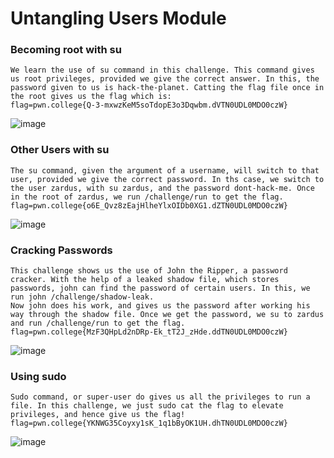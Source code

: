 # Untangling Users Module 
### Becoming root with su
```
We learn the use of su command in this challenge. This command gives us root privileges, provided we give the correct answer. In this, the password given to us is hack-the-planet. Catting the flag file once in the root gives us the flag which is: 
flag=pwn.college{Q-3-mxwzKeM5soTdopE3o3Dqwbm.dVTN0UDL0MDO0czW}
```
![image](https://github.com/user-attachments/assets/0c3b7a0c-5db8-4f34-8d20-d210080616fe)

### Other Users with su 
```
The su command, given the argument of a username, will switch to that user, provided we give the correct password. In ths case, we switch to the user zardus, with su zardus, and the password dont-hack-me. Once in the root of zardus, we run /challenge/run to get the flag. 
flag=pwn.college{o6E_Qvz8zEajHlheYlxOIDb0XG1.dZTN0UDL0MDO0czW}
```
![image](https://github.com/user-attachments/assets/d21ec3cf-6157-43f7-9a6c-714c4bbd8f38)

### Cracking Passwords
```
This challenge shows us the use of John the Ripper, a password cracker. With the help of a leaked shadow file, which stores passwords, john can find the password of certain users. In this, we run john /challenge/shadow-leak. 
Now john does his work, and gives us the password after working his way through the shadow file. Once we get the password, we su to zardus and run /challenge/run to get the flag. 
flag=pwn.college{MzF3QHpLd2nDRp-Ek_tT2J_zHde.ddTN0UDL0MDO0czW}
```
![image](https://github.com/user-attachments/assets/c7af9048-8d6d-4db6-bee9-0ef9da3e64de)

### Using sudo
```
Sudo command, or super-user do gives us all the privileges to run a file. In this challenge, we just sudo cat the flag to elevate privileges, and hence give us the flag!
flag=pwn.college{YKNWG35Coyxy1sK_1q1bByOK1UH.dhTN0UDL0MDO0czW}
```
![image](https://github.com/user-attachments/assets/85bffb4c-330f-46dd-b536-46ab62bef67d)